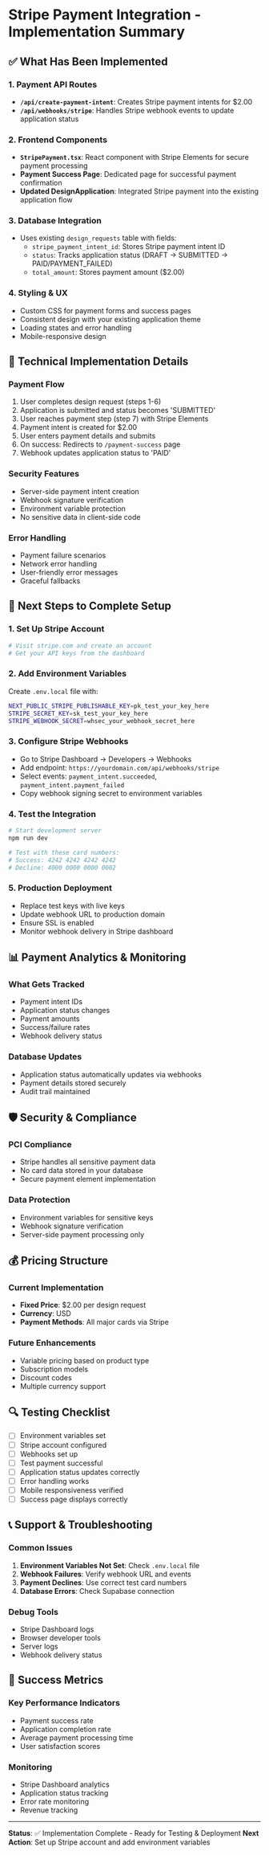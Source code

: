 # Stripe Payment Integration - Implementation Summary

## ✅ What Has Been Implemented

### 1. **Payment API Routes**
- **`/api/create-payment-intent`**: Creates Stripe payment intents for $2.00
- **`/api/webhooks/stripe`**: Handles Stripe webhook events to update application status

### 2. **Frontend Components**
- **`StripePayment.tsx`**: React component with Stripe Elements for secure payment processing
- **Payment Success Page**: Dedicated page for successful payment confirmation
- **Updated DesignApplication**: Integrated Stripe payment into the existing application flow

### 3. **Database Integration**
- Uses existing `design_requests` table with fields:
  - `stripe_payment_intent_id`: Stores Stripe payment intent ID
  - `status`: Tracks application status (DRAFT → SUBMITTED → PAID/PAYMENT_FAILED)
  - `total_amount`: Stores payment amount ($2.00)

### 4. **Styling & UX**
- Custom CSS for payment forms and success pages
- Consistent design with your existing application theme
- Loading states and error handling
- Mobile-responsive design

## 🔧 Technical Implementation Details

### Payment Flow
1. User completes design request (steps 1-6)
2. Application is submitted and status becomes 'SUBMITTED'
3. User reaches payment step (step 7) with Stripe Elements
4. Payment intent is created for $2.00
5. User enters payment details and submits
6. On success: Redirects to `/payment-success` page
7. Webhook updates application status to 'PAID'

### Security Features
- Server-side payment intent creation
- Webhook signature verification
- Environment variable protection
- No sensitive data in client-side code

### Error Handling
- Payment failure scenarios
- Network error handling
- User-friendly error messages
- Graceful fallbacks

## 🚀 Next Steps to Complete Setup

### 1. **Set Up Stripe Account**
```bash
# Visit stripe.com and create an account
# Get your API keys from the dashboard
```

### 2. **Add Environment Variables**
Create `.env.local` file with:
```bash
NEXT_PUBLIC_STRIPE_PUBLISHABLE_KEY=pk_test_your_key_here
STRIPE_SECRET_KEY=sk_test_your_key_here
STRIPE_WEBHOOK_SECRET=whsec_your_webhook_secret_here
```

### 3. **Configure Stripe Webhooks**
- Go to Stripe Dashboard → Developers → Webhooks
- Add endpoint: `https://yourdomain.com/api/webhooks/stripe`
- Select events: `payment_intent.succeeded`, `payment_intent.payment_failed`
- Copy webhook signing secret to environment variables

### 4. **Test the Integration**
```bash
# Start development server
npm run dev

# Test with these card numbers:
# Success: 4242 4242 4242 4242
# Decline: 4000 0000 0000 0002
```

### 5. **Production Deployment**
- Replace test keys with live keys
- Update webhook URL to production domain
- Ensure SSL is enabled
- Monitor webhook delivery in Stripe dashboard

## 📊 Payment Analytics & Monitoring

### What Gets Tracked
- Payment intent IDs
- Application status changes
- Payment amounts
- Success/failure rates
- Webhook delivery status

### Database Updates
- Application status automatically updates via webhooks
- Payment details stored securely
- Audit trail maintained

## 🛡️ Security & Compliance

### PCI Compliance
- Stripe handles all sensitive payment data
- No card data stored in your database
- Secure payment element implementation

### Data Protection
- Environment variables for sensitive keys
- Webhook signature verification
- Server-side payment processing only

## 💰 Pricing Structure

### Current Implementation
- **Fixed Price**: $2.00 per design request
- **Currency**: USD
- **Payment Methods**: All major cards via Stripe

### Future Enhancements
- Variable pricing based on product type
- Subscription models
- Discount codes
- Multiple currency support

## 🔍 Testing Checklist

- [ ] Environment variables set
- [ ] Stripe account configured
- [ ] Webhooks set up
- [ ] Test payment successful
- [ ] Application status updates correctly
- [ ] Error handling works
- [ ] Mobile responsiveness verified
- [ ] Success page displays correctly

## 📞 Support & Troubleshooting

### Common Issues
1. **Environment Variables Not Set**: Check `.env.local` file
2. **Webhook Failures**: Verify webhook URL and events
3. **Payment Declines**: Use correct test card numbers
4. **Database Errors**: Check Supabase connection

### Debug Tools
- Stripe Dashboard logs
- Browser developer tools
- Server logs
- Webhook delivery status

## 🎯 Success Metrics

### Key Performance Indicators
- Payment success rate
- Application completion rate
- Average payment processing time
- User satisfaction scores

### Monitoring
- Stripe Dashboard analytics
- Application status tracking
- Error rate monitoring
- Revenue tracking

---

**Status**: ✅ Implementation Complete - Ready for Testing & Deployment
**Next Action**: Set up Stripe account and add environment variables

